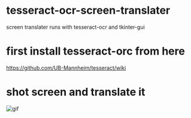 # tesseract-ocr-screen-translater
screen translater runs with tesseract-ocr and tkinter-gui

# first install tesseract-orc from here
https://github.com/UB-Mannheim/tesseract/wiki


# shot screen and translate it
![gif](https://user-images.githubusercontent.com/56826739/175435703-9b34599f-708c-4212-b214-1aebff663091.gif)
